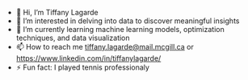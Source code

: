 - 👋 Hi, I’m Tiffany Lagarde
- 👀 I’m interested in delving into data to discover meaningful insights
- 🌱 I’m currently learning machine learning models, optimization techniques, and data visualization
- 📫 How to reach me tiffany.lagarde@mail.mcgill.ca or https://www.linkedin.com/in/tiffanylagarde/
- ⚡ Fun fact: I played tennis professionaly 


